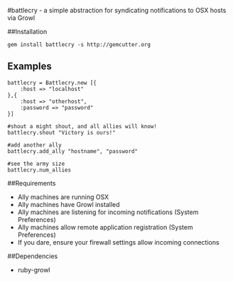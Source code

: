 #battlecry - a simple abstraction for syndicating notifications to OSX hosts via Growl

##Installation

	gem install battlecry -s http://gemcutter.org

## Examples

	battlecry = Battlecry.new [{
		:host => "localhost"
	},{
		:host => "otherhost",
		:password => "password"
	}]

	#shout a might shout, and all allies will know!
	battlecry.shout "Victory is ours!"
	
	#add another ally
	battlecry.add_ally "hostname", "password"
	
	#see the army size
	battlecry.num_allies

##Requirements

* Ally machines are running OSX
* Ally machines have Growl installed
* Ally machines are listening for incoming notifications (System Preferences)
* Ally machines allow remote application registration (System Preferences)
* If you dare, ensure your firewall settings allow incoming connections

##Dependencies
- ruby-growl